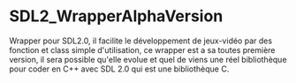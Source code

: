# SDL2_WrapperAlphaVersion
Wrapper pour SDL2.0, il facilite le développement de jeux-vidéo par des fonction et class simple d'utilisation, ce wrapper est a sa toutes première version, il sera possible qu'elle evolue et quel de viens une réel bibliothèque pour coder en C++ avec SDL 2.0 qui est une bibliothèque C.
